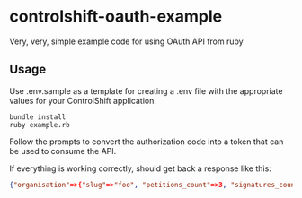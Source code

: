# controlshift-oauth-example
Very, very, simple example code for using OAuth API from ruby

## Usage

Use .env.sample as a template for creating a .env file with the appropriate values for your ControlShift application. 

```
bundle install
ruby example.rb
```

Follow the prompts to convert the authorization code into a token that can be used to consume the API. 

If everything is working correctly, should get back a response like this:

```json
{"organisation"=>{"slug"=>"foo", "petitions_count"=>3, "signatures_count"=>4, "blast_emails_count"=>0, "members_count"=>5}}
```

